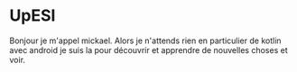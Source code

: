 # UpESI

Bonjour je m'appel mickael. 
Alors je n'attends rien en particulier de kotlin avec android je suis la pour 
découvrir et apprendre de nouvelles choses et voir.
